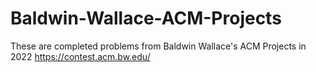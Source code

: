 # Baldwin-Wallace-ACM-Projects
These are completed problems from Baldwin Wallace's ACM Projects in 2022
https://contest.acm.bw.edu/
